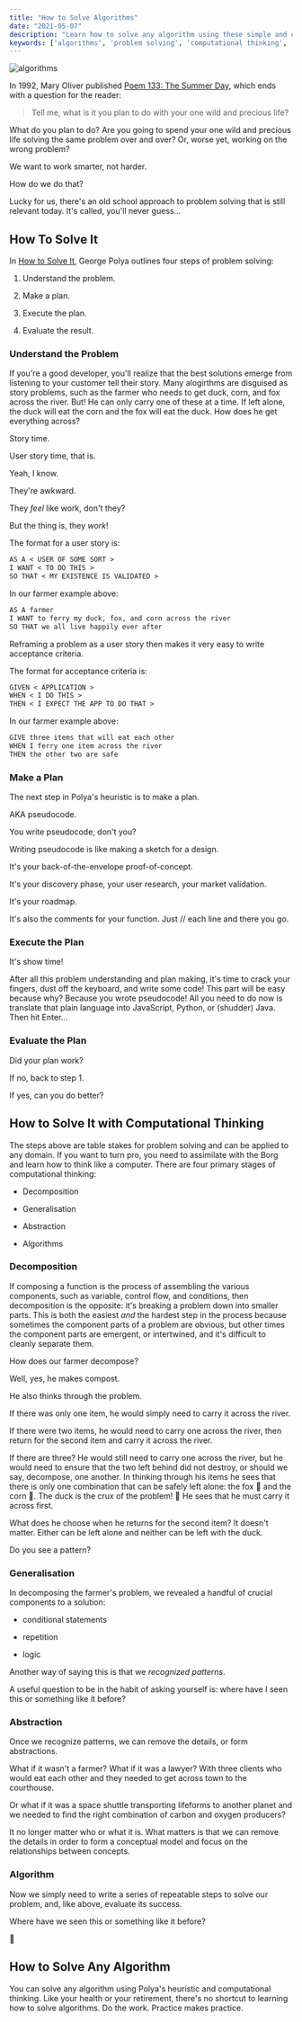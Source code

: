 ```yaml
---
title: "How to Solve Algorithms"
date: "2021-05-07"
description: "Learn how to solve any algorithm using these simple and easy-to-remember techiques."
keywords: ['algorithms', 'problem solving', 'computational thinking', 'heuristics']
---
```



![ algorithms ](./jarednielsen-algorithms.png)

In 1992, Mary Oliver published [Poem 133: The Summer Day](https://www.loc.gov/programs/poetry-and-literature/poet-laureate/poet-laureate-projects/poetry-180/all-poems/item/poetry-180-133/the-summer-day/), which ends with a question for the reader:

> Tell me, what is it you plan to do with your one wild and precious life?

What do you plan to do? Are you going to spend your one wild and precious life solving the same problem over and over? Or, worse yet, working on the wrong problem? 

We want to work smarter, not harder. 

How do we do that? 

Lucky for us, there's an old school approach to problem solving that is still relevant today. It's called, you'll never guess...


## How To Solve It

In [How to Solve It](https://amzn.to/33Mp30d), George Polya outlines four steps of problem solving: 

1. Understand the problem.

2. Make a plan.

3. Execute the plan. 

4. Evaluate the result.


### Understand the Problem

If you're a good developer, you'll realize that the best solutions emerge from listening to your customer tell their story. Many alogirthms are disguised as story problems, such as the farmer who needs to get duck, corn, and fox across the river.  But! He can only carry one of these at a time. If left alone, the duck will eat the corn and the fox will eat the duck. How does he get everything across?

Story time.

User story time, that is.

Yeah, I know. 

They're awkward. 

They _feel_ like work, don't they?

But the thing is, they _work_! 

The format for a user story is: 

```md
AS A < USER OF SOME SORT >
I WANT < TO DO THIS >
SO THAT < MY EXISTENCE IS VALIDATED >
```

In our farmer example above: 

```md
AS A farmer
I WANT to ferry my duck, fox, and corn across the river
SO THAT we all live happily ever after
```

Reframing a problem as a user story then makes it very easy to write acceptance criteria. 

The format for acceptance criteria is: 
```md
GIVEN < APPLICATION >
WHEN < I DO THIS >
THEN < I EXPECT THE APP TO DO THAT >
```

In our farmer example above: 
```md
GIVE three items that will eat each other
WHEN I ferry one item across the river
THEN the other two are safe
```


### Make a Plan

The next step in Polya's heuristic is to make a plan.

AKA pseudocode. 

You write pseudocode, don't you? 

Writing pseudocode is like making a sketch for a design. 

It's your back-of-the-envelope proof-of-concept. 

It's your discovery phase, your user research, your market validation. 

It's your roadmap. 

It's also the comments for your function. Just // each line and there you go. 


### Execute the Plan

It's show time! 

After all this problem understanding and plan making, it's time to crack your fingers, dust off the keyboard, and write some code! This part will be easy because why? Because you wrote pseudocode! All you need to do now is translate that plain language into JavaScript, Python, or (shudder) Java. Then hit Enter...


### Evaluate the Plan

Did your plan work? 

If no, back to step 1. 

If yes, can you do better? 


## How to Solve It with Computational Thinking 

The steps above are table stakes for problem solving and can be applied to any domain. If you want to turn pro, you need to assimilate with the Borg and learn how to think like a computer. There are four primary stages of computational thinking: 

* Decomposition

* Generalisation

* Abstraction 

* Algorithms 


### Decomposition

If composing a function is the process of assembling the various components, such as variable, control flow, and conditions, then decomposition is the opposite: it's breaking a problem down into smaller parts. This is both the easiest _and_ the hardest step in the process because sometimes the component parts of a problem are obvious, but other times the component parts are emergent, or intertwined, and it's difficult to cleanly separate them. 

How does our farmer decompose? 

Well, yes, he makes compost.

He also thinks through the problem.

If there was only one item, he would simply need to carry it across the river.

If there were two items, he would need to carry one across the river, then return for the second item and carry it across the river. 

If there are three? He would still need to carry one across the river, but he would need to ensure that the two left behind did not destroy, or should we say, decompose, one another. In thinking through his items he sees that there is only one combination that can be safely left alone: the fox 🦊 and the corn 🌽. The duck is the crux of the problem! 🦆 He sees that he must carry it across first. 

What does he choose when he returns for the second item? It doesn't matter. Either can be left alone and neither can be left with the duck. 

Do you see a pattern? 


### Generalisation

In decomposing the farmer's problem, we revealed a handful of crucial components to a solution: 

* conditional statements

* repetition

* logic

Another way of saying this is that we _recognized patterns_. 

A useful question to be in the habit of asking yourself is: where have I seen this or something like it before? 


### Abstraction 

Once we recognize patterns, we can remove the details, or form abstractions.

What if it wasn't a farmer? What if it was a lawyer? With three clients who would eat each other and they needed to get across town to the courthouse. 

Or what if it was a space shuttle transporting lifeforms to another planet and we needed to find the right combination of carbon and oxygen producers? 

It no longer matter who or what it is. What matters is that we can remove the details in order to form a conceptual model and focus on the relationships between concepts. 


### Algorithm

Now we simply need to write a series of repeatable steps to solve our problem, and, like above, evaluate its success. 

Where have we seen this or something like it before? 

🤔


## How to Solve Any Algorithm

You can solve any algorithm using Polya's heuristic and computational thinking. Like your health or your retirement, there's no shortcut to learning how to solve algorithms. Do the work. Practice makes practice. 